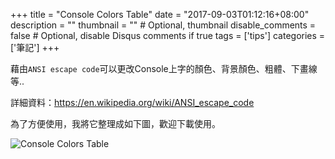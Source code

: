 +++
title = "Console Colors Table"
date = "2017-09-03T01:12:16+08:00"
description = ""
thumbnail = "" # Optional, thumbnail
disable_comments = false # Optional, disable Disqus comments if true
tags = ['tips']
categories = ['筆記']
+++

藉由`ANSI escape code`可以更改Console上字的顏色、背景顏色、粗體、下畫線等..
<!--more-->

詳細資料：https://en.wikipedia.org/wiki/ANSI_escape_code

為了方便使用，我將它整理成如下圖，歡迎下載使用。

![Console Colors Table](/image/2017_09_03_ansi_escape_code_color_1.jpg)

